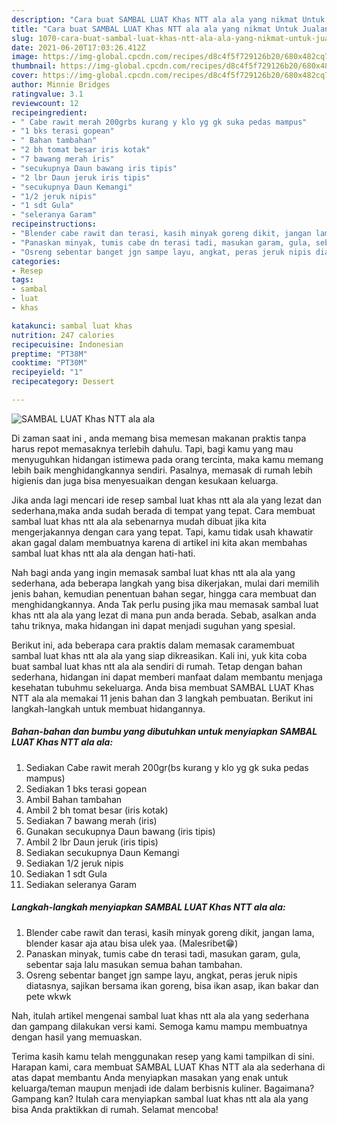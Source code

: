 ```yaml
---
description: "Cara buat SAMBAL LUAT Khas NTT ala ala yang nikmat Untuk Jualan"
title: "Cara buat SAMBAL LUAT Khas NTT ala ala yang nikmat Untuk Jualan"
slug: 1070-cara-buat-sambal-luat-khas-ntt-ala-ala-yang-nikmat-untuk-jualan
date: 2021-06-20T17:03:26.412Z
image: https://img-global.cpcdn.com/recipes/d8c4f5f729126b20/680x482cq70/sambal-luat-khas-ntt-ala-ala-foto-resep-utama.jpg
thumbnail: https://img-global.cpcdn.com/recipes/d8c4f5f729126b20/680x482cq70/sambal-luat-khas-ntt-ala-ala-foto-resep-utama.jpg
cover: https://img-global.cpcdn.com/recipes/d8c4f5f729126b20/680x482cq70/sambal-luat-khas-ntt-ala-ala-foto-resep-utama.jpg
author: Minnie Bridges
ratingvalue: 3.1
reviewcount: 12
recipeingredient:
- " Cabe rawit merah 200grbs kurang y klo yg gk suka pedas mampus"
- "1 bks terasi gopean"
- " Bahan tambahan"
- "2 bh tomat besar iris kotak"
- "7 bawang merah iris"
- "secukupnya Daun bawang iris tipis"
- "2 lbr Daun jeruk iris tipis"
- "secukupnya Daun Kemangi"
- "1/2 jeruk nipis"
- "1 sdt Gula"
- "seleranya Garam"
recipeinstructions:
- "Blender cabe rawit dan terasi, kasih minyak goreng dikit, jangan lama, blender kasar aja atau bisa ulek yaa. (Malesribet😁)"
- "Panaskan minyak, tumis cabe dn terasi tadi, masukan garam, gula, sebentar saja lalu masukan semua bahan tambahan."
- "Osreng sebentar banget jgn sampe layu, angkat, peras jeruk nipis diatasnya, sajikan bersama ikan goreng, bisa ikan asap, ikan bakar dan pete wkwk"
categories:
- Resep
tags:
- sambal
- luat
- khas

katakunci: sambal luat khas 
nutrition: 247 calories
recipecuisine: Indonesian
preptime: "PT38M"
cooktime: "PT30M"
recipeyield: "1"
recipecategory: Dessert

---
```



![SAMBAL LUAT Khas NTT ala ala](https://img-global.cpcdn.com/recipes/d8c4f5f729126b20/680x482cq70/sambal-luat-khas-ntt-ala-ala-foto-resep-utama.jpg)

Di zaman  saat ini , anda memang bisa memesan makanan praktis tanpa harus repot memasaknya terlebih dahulu. Tapi, bagi kamu yang mau menyuguhkan hidangan istimewa pada orang tercinta, maka kamu memang lebih baik menghidangkannya sendiri. Pasalnya, memasak di rumah lebih higienis dan juga bisa menyesuaikan dengan kesukaan keluarga.

Jika anda lagi mencari ide resep sambal luat khas ntt ala ala yang lezat dan sederhana,maka anda sudah berada di tempat yang tepat. Cara membuat sambal luat khas ntt ala ala  sebenarnya mudah dibuat jika kita mengerjakannya dengan cara yang tepat. Tapi, kamu tidak usah khawatir akan gagal dalam membuatnya 
karena di artikel ini kita akan membahas sambal luat khas ntt ala ala dengan hati-hati.  



Nah bagi anda yang ingin memasak sambal luat khas ntt ala ala yang sederhana, ada beberapa langkah yang bisa dikerjakan, mulai dari memilih jenis bahan, kemudian penentuan bahan segar, hingga cara membuat dan menghidangkannya. Anda Tak perlu pusing jika mau memasak sambal luat khas ntt ala ala yang lezat di mana pun anda berada. Sebab, asalkan anda  tahu triknya, maka hidangan ini dapat menjadi suguhan yang spesial.

Berikut ini, ada beberapa cara praktis  dalam memasak caramembuat sambal luat khas ntt ala ala yang siap dikreasikan. Kali ini, yuk kita coba buat sambal luat khas ntt ala ala sendiri di rumah. Tetap dengan bahan sederhana, hidangan ini dapat memberi manfaat dalam membantu menjaga kesehatan tubuhmu sekeluarga. Anda bisa membuat SAMBAL LUAT Khas NTT ala ala memakai 11 jenis bahan dan 3 langkah pembuatan. Berikut ini langkah-langkah untuk membuat hidangannya.

<!--inarticleads1-->

##### Bahan-bahan dan bumbu yang dibutuhkan untuk menyiapkan SAMBAL LUAT Khas NTT ala ala:

1. Sediakan  Cabe rawit merah 200gr(bs kurang y klo yg gk suka pedas mampus)
1. Sediakan 1 bks terasi gopean
1. Ambil  Bahan tambahan
1. Ambil 2 bh tomat besar (iris kotak)
1. Sediakan 7 bawang merah (iris)
1. Gunakan secukupnya Daun bawang (iris tipis)
1. Ambil 2 lbr Daun jeruk (iris tipis)
1. Sediakan secukupnya Daun Kemangi
1. Sediakan 1/2 jeruk nipis
1. Sediakan 1 sdt Gula
1. Sediakan seleranya Garam




<!--inarticleads2-->

##### Langkah-langkah menyiapkan SAMBAL LUAT Khas NTT ala ala:

1. Blender cabe rawit dan terasi, kasih minyak goreng dikit, jangan lama, blender kasar aja atau bisa ulek yaa. (Malesribet😁)
1. Panaskan minyak, tumis cabe dn terasi tadi, masukan garam, gula, sebentar saja lalu masukan semua bahan tambahan.
1. Osreng sebentar banget jgn sampe layu, angkat, peras jeruk nipis diatasnya, sajikan bersama ikan goreng, bisa ikan asap, ikan bakar dan pete wkwk




Nah, itulah artikel mengenai  sambal luat khas ntt ala ala  yang sederhana dan gampang dilakukan versi kami. Semoga kamu mampu membuatnya dengan hasil yang memuaskan. 

Terima kasih kamu telah menggunakan resep yang kami tampilkan di sini. Harapan kami, cara membuat  SAMBAL LUAT Khas NTT ala ala sederhana di atas dapat membantu Anda menyiapkan masakan yang enak untuk keluarga/teman maupun menjadi ide dalam berbisnis kuliner. Bagaimana? Gampang kan? Itulah cara menyiapkan sambal luat khas ntt ala ala yang bisa Anda praktikkan di rumah. Selamat mencoba!

